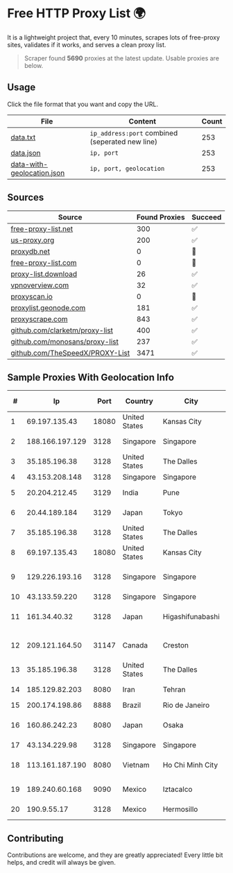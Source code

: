 
# Free HTTP Proxy List 🌍

It is a lightweight project that, every 10 minutes, scrapes lots of free-proxy sites, validates if it works, and serves a clean proxy list.


> Scraper found **5690** proxies at the latest update. Usable proxies are below.

## Usage

Click the file format that you want and copy the URL.


|File|Content|Count|
|----|-------|-----|
|[data.txt](https://raw.githubusercontent.com/themiralay/Proxy-List-World/master/data.txt)|`ip_address:port` combined (seperated new line)|253|
|[data.json](https://raw.githubusercontent.com/themiralay/Proxy-List-World/master/data.json)|`ip, port`|253|
|[data-with-geolocation.json](https://raw.githubusercontent.com/themiralay/Proxy-List-World/master/data-with-geolocation.json)|`ip, port, geolocation`|253|

## Sources

|Source|Found Proxies|Succeed|
|------|-------------|-------|
|[free-proxy-list.net](https://free-proxy-list.net)|300|✅|
|[us-proxy.org](https://www.us-proxy.org)|200|✅|
|[proxydb.net](http://proxydb.net)|0|🚫|
|[free-proxy-list.com](https://free-proxy-list.com/?page=&port=&type%5B%5D=http&type%5B%5D=https&up_time=0&search=Search)|0|🚫|
|[proxy-list.download](https://www.proxy-list.download/HTTP)|26|✅|
|[vpnoverview.com](https://vpnoverview.com/privacy/anonymous-browsing/free-proxy-servers)|32|✅|
|[proxyscan.io](https://www.proxyscan.io)|0|🚫|
|[proxylist.geonode.com](https://proxylist.geonode.com/api/proxy-list?limit=300&page=1&sort_by=lastChecked&sort_type=desc&protocols=http,https)|181|✅|
|[proxyscrape.com](https://api.proxyscrape.com/v2/?request=displayproxies&protocol=http&timeout=10000&country=all&ssl=all&anonymity=all)|843|✅|
|[github.com/clarketm/proxy-list](https://raw.githubusercontent.com/clarketm/proxy-list/master/proxy-list-raw.txt)|400|✅|
|[github.com/monosans/proxy-list](https://raw.githubusercontent.com/monosans/proxy-list/main/proxies/http.txt)|237|✅|
|[github.com/TheSpeedX/PROXY-List](https://raw.githubusercontent.com/TheSpeedX/PROXY-List/master/http.txt)|3471|✅|


## Sample Proxies With Geolocation Info

|#|Ip|Port|Country|City|Internet Service Provider|
|-|--|----|-------|----|-------------------------|
|1|69.197.135.43|18080|United States|Kansas City|WholeSale Internet|
|2|188.166.197.129|3128|Singapore|Singapore|DigitalOcean, LLC|
|3|35.185.196.38|3128|United States|The Dalles|Google LLC|
|4|43.153.208.148|3128|Singapore|Singapore|Aceville Pte.ltd|
|5|20.204.212.45|3129|India|Pune|Microsoft Corporation|
|6|20.44.189.184|3129|Japan|Tokyo|Microsoft Corporation|
|7|35.185.196.38|3128|United States|The Dalles|Google LLC|
|8|69.197.135.43|18080|United States|Kansas City|WholeSale Internet|
|9|129.226.193.16|3128|Singapore|Singapore|Tencent Cloud Computing (Beijing) Co|
|10|43.133.59.220|3128|Singapore|Singapore|Aceville Pte.ltd|
|11|161.34.40.32|3128|Japan|Higashifunabashi|NTT PC Communications, Inc.|
|12|209.121.164.50|31147|Canada|Creston|TELUS Communications Inc.|
|13|35.185.196.38|3128|United States|The Dalles|Google LLC|
|14|185.129.82.203|8080|Iran|Tehran|Paya Kian Parham Co.|
|15|200.174.198.86|8888|Brazil|Rio de Janeiro|Claro S.A|
|16|160.86.242.23|8080|Japan|Osaka|Sony Network Communications Inc|
|17|43.134.229.98|3128|Singapore|Singapore|Aceville Pte.ltd|
|18|113.161.187.190|8080|Vietnam|Ho Chi Minh City|VietNam Post and Telecom Corporation|
|19|189.240.60.168|9090|Mexico|Iztacalco|Uninet S.A. de C.V.|
|20|190.9.55.17|3128|Mexico|Hermosillo|Konecta Sonora SA de CV|



## Contributing

Contributions are welcome, and they are greatly appreciated! Every
little bit helps, and credit will always be given.


